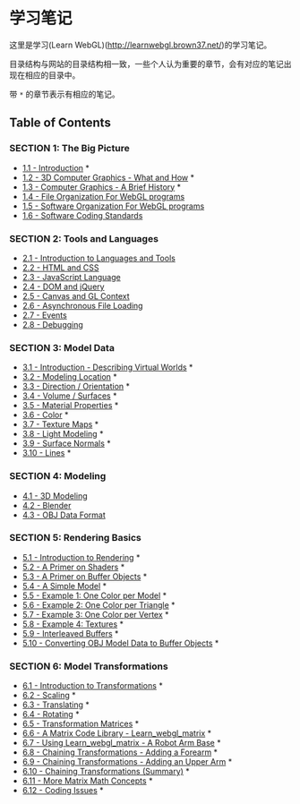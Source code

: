 # 学习笔记

这里是学习(Learn WebGL)(http://learnwebgl.brown37.net/)的学习笔记。

目录结构与网站的目录结构相一致，一些个人认为重要的章节，会有对应的笔记出现在相应的目录中。

带 `*` 的章节表示有相应的笔记。

## Table of Contents

### SECTION 1: The Big Picture
* [1.1 - Introduction](./1_the_big_picture/introduction.md) *
* [1.2 - 3D Computer Graphics - What and How](./1_the_big_picture/3d_rendering.md) *
* [1.3 - Computer Graphics - A Brief History](./1_the_big_picture/webgl_history.md) *
* [1.4 - File Organization For WebGL programs](http://learnwebgl.brown37.net/the_big_picture/file_structure.html)
* [1.5 - Software Organization For WebGL programs](http://learnwebgl.brown37.net/the_big_picture/software_structure.html)
* [1.6 - Software Coding Standards](http://learnwebgl.brown37.net/the_big_picture/coding_standards.html)

### SECTION 2: Tools and Languages
* [2.1 - Introduction to Languages and Tools](./2_tools_and_languages/placeholder.md)
* [2.2 - HTML and CSS](./2_tools_and_languages/placeholder.md)
* [2.3 - JavaScript Language](./2_tools_and_languages/placeholder.md)
* [2.4 - DOM and jQuery](./2_tools_and_languages/placeholder.md)
* [2.5 - Canvas and GL Context](./2_tools_and_languages/placeholder.md)
* [2.6 - Asynchronous File Loading](./2_tools_and_languages/placeholder.md)
* [2.7 - Events](./2_tools_and_languages/placeholder.md)
* [2.8 - Debugging](./2_tools_and_languages/placeholder.md)

### SECTION 3: Model Data
* [3.1 - Introduction - Describing Virtual Worlds](./3_model_data/model_introduction.md) *
* [3.2 - Modeling Location](./3_model_data/model_points.md) *
* [3.3 - Direction / Orientation](./3_model_data/model_direction.md) *
* [3.4 - Volume / Surfaces](./3_model_data/model_volume.md) *
* [3.5 - Material Properties](./3_model_data/model_material_properties.md) *
* [3.6 - Color](./3_model_data/model_color.md) *
* [3.7 - Texture Maps](./3_model_data/model_texture_maps.md) *
* [3.8 - Light Modeling](./3_model_data/model_light_reflection.md) *
* [3.9 - Surface Normals](./3_model_data/model_surface_normals.md) *
* [3.10 - Lines](./3_model_data/model_lines.md) *

### SECTION 4: Modeling
* [4.1 - 3D Modeling](./4_modeling/placeholder.md)
* [4.2 - Blender](./4_modeling/placeholder.md)
* [4.3 - OBJ Data Format](./4_modeling/placeholder.md)

### SECTION 5: Rendering Basics
* [5.1 - Introduction to Rendering](./5_rendering_basics/introduction.md) *
* [5.2 - A Primer on Shaders](./5_rendering_basics/shader_primer.md) *
* [5.3 - A Primer on Buffer Objects](./5_rendering_basics/buffer_object_primer.md) *
* [5.4 - A Simple Model](./5_rendering_basics/simple_model.md) *
* [5.5 - Example 1: One Color per Model](./5_rendering_basics/render_example_01.md) *
* [5.6 - Example 2: One Color per Triangle](./5_rendering_basics/render_example_02.md) *
* [5.7 - Example 3: One Color per Vertex](./5_rendering_basics/render_example_03.md) *
* [5.8 - Example 4: Textures](./5_rendering_basics/render_example_04_textures.md) *
* [5.9 - Interleaved Buffers](./5_rendering_basics/interleaved_buffers.md) *
* [5.10 - Converting OBJ Model Data to Buffer Objects](./5_rendering_basics/obj_to_buffers.md) *

### SECTION 6: Model Transformations
* [6.1 - Introduction to Transformations](./6_model_transformations/transformations_introduction.md) *
* [6.2 - Scaling](./6_model_transformations/transformations_scale.md) *
* [6.3 - Translating](./6_model_transformations/transformations_translate.md) *
* [6.4 - Rotating](./6_model_transformations/transformations_rotate.md) *
* [6.5 - Transformation Matrices](./6_model_transformations/transformations_matrices.md) *
* [6.6 - A Matrix Code Library - Learn_webgl_matrix](./6_model_transformations/matrix_library_introduction.md) *
* [6.7 - Using Learn_webgl_matrix - A Robot Arm Base](./6_model_transformations/transformations_example1.md) *
* [6.8 - Chaining Transformations - Adding a Forearm](./6_model_transformations/transformations_example2.md) *
* [6.9 - Chaining Transformations - Adding an Upper Arm](./6_model_transformations/transformations_example3.md) *
* [6.10 - Chaining Transformations (Summary)](./6_model_transformations/transformations_example4.md) *
* [6.11 - More Matrix Math Concepts](./6_model_transformations/more_matrix_math_concepts.md) *
* [6.12 - Coding Issues](./6_model_transformations/transformation_coding_issues.md) *